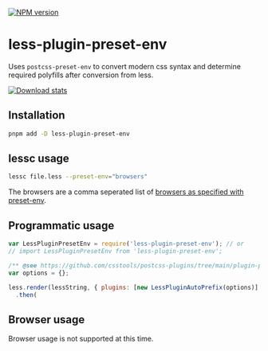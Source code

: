 [![NPM version](https://img.shields.io/npm/v/less-plugin-preset-env.svg)](https://www.npmjs.com/package/less-plugin-preset-env)

# less-plugin-preset-env

Uses `postcss-preset-env` to convert modern css syntax and determine required polyfills after conversion from less.

[![Download stats](https://nodei.co/npm/less-plugin-preset-env.png?downloads=true&downloadRank=true)](https://www.npmjs.com/package/less-plugin-preset-env)

## Installation

```bash
pnpm add -D less-plugin-preset-env
```

## lessc usage

```bash
lessc file.less --preset-env="browsers"
```

The browsers are a comma seperated list of [browsers as specified with preset-env](https://github.com/csstools/postcss-plugins/tree/main/plugin-packs/postcss-preset-env#browsers).

## Programmatic usage

```js
var LessPluginPresetEnv = require('less-plugin-preset-env'); // or
// import LessPluginPresetEnv from 'less-plugin-preset-env';

/** @see https://github.com/csstools/postcss-plugins/tree/main/plugin-packs/postcss-preset-env#options */
var options = {};

less.render(lessString, { plugins: [new LessPluginAutoPrefix(options)] })
  .then(
```

## Browser usage

Browser usage is not supported at this time.
